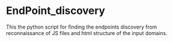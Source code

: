 # EndPoint_discovery
This the python script for finding the endpoints discovery from reconnaissance of JS files and html structure of the input domains. 
